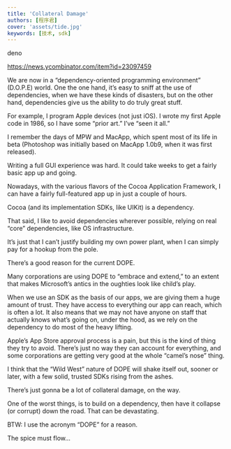 ```yaml
---
title: 'Collateral Damage'
authors: [程序君]
cover: 'assets/tide.jpg'
keywords: [技术, sdk]
---
```


deno

https://news.ycombinator.com/item?id=23097459

We are now in a “dependency-oriented programming environment” (D.O.P.E) world.
One the one hand, it’s easy to sniff at the use of dependencies, when we have these kinds of disasters, but on the other hand, dependencies give us the ability to do truly great stuff.

For example, I program Apple devices (not just iOS). I wrote my first Apple code in 1986, so I have some “prior art.” I’ve “seen it all.”

I remember the days of MPW and MacApp, which spent most of its life in beta (Photoshop was initially based on MacApp 1.0b9, when it was first released).

Writing a full GUI experience was hard. It could take weeks to get a fairly basic app up and going.

Nowadays, with the various flavors of the Cocoa Application Framework, I can have a fairly full-featured app up in just a couple of hours.

Cocoa (and its implementation SDKs, like UIKit) is a dependency.

That said, I like to avoid dependencies wherever possible, relying on real “core” dependencies, like OS infrastructure.

It’s just that I can’t justify building my own power plant, when I can simply pay for a hookup from the pole.

There’s a good reason for the current DOPE.

Many corporations are using DOPE to “embrace and extend,” to an extent that makes Microsoft’s antics in the oughties look like child’s play.

When we use an SDK as the basis of our apps, we are giving them a huge amount of trust. They have access to everything our app can reach, which is often a lot. It also means that we may not have anyone on staff that actually knows what’s going on, under the hood, as we rely on the dependency to do most of the heavy lifting.

Apple’s App Store approval process is a pain, but this is the kind of thing they try to avoid. There’s just no way they can account for everything, and some corporations are getting very good at the whole “camel’s nose” thing.

I think that the “Wild West” nature of DOPE will shake itself out, sooner or later, with a few solid, trusted SDKs rising from the ashes.

There’s just gonna be a lot of collateral damage, on the way.

One of the worst things, is to build on a dependency, then have it collapse (or corrupt) down the road. That can be devastating.

BTW: I use the acronym “DOPE” for a reason.

The spice must flow...
